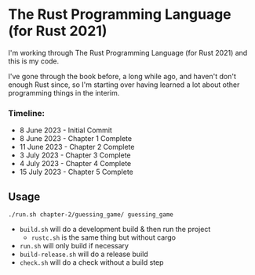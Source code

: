 # The Rust Programming Language (for Rust 2021)

I'm working through The Rust Programming Language (for Rust 2021) and this is my code.

I've gone through the book before, a long while ago, and haven't don't enough Rust since, so I'm starting over having learned a lot about other programming things in the interim.


### Timeline: 

- 8 June 2023 - Initial Commit
- 8 June 2023 - Chapter 1 Complete
- 11 June 2023 - Chapter 2 Complete
- 3 July 2023 - Chapter 3 Complete
- 4 July 2023 - Chapter 4 Complete
- 15 July 2023 - Chapter 5 Complete

## Usage

`./run.sh chapter-2/guessing_game/ guessing_game`

- `build.sh` will do a development build & then run the project
    - `rustc.sh` is the same thing but without cargo
- `run.sh` will only build if necessary
- `build-release.sh` will do a release build
- `check.sh` will do a check without a build step